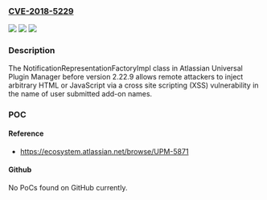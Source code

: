 ### [CVE-2018-5229](https://cve.mitre.org/cgi-bin/cvename.cgi?name=CVE-2018-5229)
![](https://img.shields.io/static/v1?label=Product&message=Universal%20Plugin%20Manager&color=blue)
![](https://img.shields.io/static/v1?label=Version&message=%3C%202.22.9%20&color=brighgreen)
![](https://img.shields.io/static/v1?label=Vulnerability&message=Cross%20Site%20Scripting%20(XSS)&color=brighgreen)

### Description

The NotificationRepresentationFactoryImpl class in Atlassian Universal Plugin Manager before version 2.22.9 allows remote attackers to inject arbitrary HTML or JavaScript via a cross site scripting (XSS) vulnerability in the name of user submitted add-on names.

### POC

#### Reference
- https://ecosystem.atlassian.net/browse/UPM-5871

#### Github
No PoCs found on GitHub currently.

